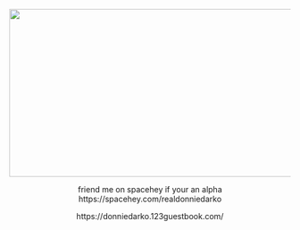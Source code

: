 
<p align="center">
  <img width="600" height="300" src="https://i.pinimg.com/564x/65/03/c7/6503c7dd76b8d51e0408a2f5bd1c96f1.jpg">

  <p align="center">
  friend me on spacehey if your an alpha
  https://spacehey.com/realdonniedarko
    <p align="center">
      https://donniedarko.123guestbook.com/
</p>
<!---
thedonniedarko/thedonniedarko is a ✨ special ✨ repository because its `README.md` (this file) appears on your GitHub profile.
You can click the Preview link to take a look at your changes.
--->
